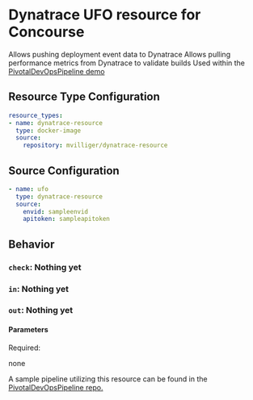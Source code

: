 Dynatrace UFO resource for Concourse
====================================

Allows pushing deployment event data to Dynatrace
Allows pulling performance metrics from Dynatrace to validate builds
Used within the [PivotalDevOpsPipeline demo](https://github.com/akirasoft/PivotalDevOpsTutorial)

Resource Type Configuration
---------------------------

```yaml
resource_types:
- name: dynatrace-resource
  type: docker-image
  source:
    repository: mvilliger/dynatrace-resource
```

Source Configuration
--------------------

```yaml
- name: ufo
  type: dynatrace-resource
  source:
    envid: sampleenvid
    apitoken: sampleapitoken
```

Behavior
--------

### `check`: Nothing yet
### `in`: Nothing yet
### `out`: Nothing yet

#### Parameters

Required:

none

A sample pipeline utilizing this resource can be found in the [PivotalDevOpsPipeline repo.](https://github.com/akirasoft/PivotalDevOpsTutorial)

